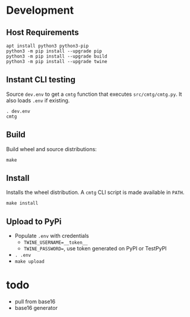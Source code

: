 # Development

## Host Requirements
```
apt install python3 python3-pip
python3 -m pip install --upgrade pip
python3 -m pip install --upgrade build
python3 -m pip install --upgrade twine
```

## Instant CLI testing
Source `dev.env` to get a `cmtg` function that executes `src/cmtg/cmtg.py`.
It also loads `.env` if existing.
```
. dev.env
cmtg
```

## Build
Build wheel and source distributions:
```
make
```

## Install
Installs the wheel distribution.
A `cmtg` CLI script is made available in `PATH`.
```
make install
```

## Upload to PyPi
* Populate `.env` with credentials
	* `TWINE_USERNAME=__token__`
	* `TWINE_PASSWORD=`, use token generated on PyPI or TestPyPI
* `. .env`
* `make upload`

# todo
* pull from base16
* base16 generator

